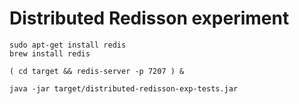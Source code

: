 # Distributed Redisson experiment

```
sudo apt-get install redis
brew install redis

( cd target && redis-server -p 7207 ) &

java -jar target/distributed-redisson-exp-tests.jar
```
